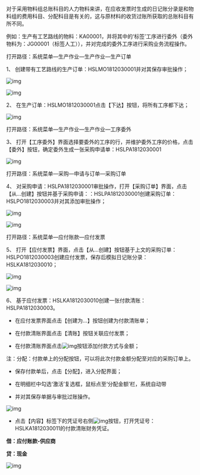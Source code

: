 对于采用物料组总账科目的人力物料来讲，在应收发票时生成的日记账分录是和物料组的费用科目、分配科目是有关的，这与原材料的收货过账所获取的总账科目有所不同。

例如：生产有工艺路线的物料：KA00001，并将其中的‘标签’工序进行委外（委外物料为：JG00001（标签人工）），并对完成的委外工序进行采购业务流程操作。

打开路径：系统菜单—生产作业—生产作业—生产订单

1、 创建带有工艺路线的生产订单：HSLMO1812030001并对其保存审批操作；

![img](images/yw3.2.1.png) 

![img](images/yw3.2.2.png) 

2、 在生产订单：HSLMO1812030001点击【下达】按钮，将所有工序都下达；

![img](images/yw3.2.3.png) 

打开路径：系统菜单—生产作业—生产作业—工序委外

3、 打开【工序委外】界面选择要委外的工序的行，并维护委外工序的价格，点击【委外】按钮，确定委外生成一张采购申请单：HSLPA1812030001

![img](images/yw3.2.4.png) 

打开路径：系统菜单—采购—申请与订单—采购订单

4、 对采购申请：HSLPA1812030001审批操作，打开【采购订单】界面，点击【从...创建】按钮并基于采购申请：：HSLPA1812030001创建采购订单：HSLPO1812030003并对其添加审批操作；

![img](images/yw3.2.5.png) 

![img](images/yw3.2.6.png) 

打开路径：系统菜单—应付账款—应付发票

5、 打开【应付发票】界面，点击【从...创建】按钮基于上文的采购订单：HSLPO1812030003创建应付发票，保存后模拟日记账分录：HSLKA1812030010；

![img](images/yw3.2.7.png) 

![img](images/yw3.2.8.png) 

6、 基于应付发票：HSLKA1812030010创建一张付款清账：HSLPA1812030003。

- 在应付发票界面点击【创建为…】按钮创建为付款清账单；

- 在付款清账界面点击【清账】按钮关联应付发票；

- 在付款清账界面点击![img](images/yw3.2.9.png)按钮添加付款方式与金额；

注：分配：付款单上的分配按钮，可以将此次付款金额分配至对应的采购订单上。

- 保存付款单后，点击【分配】，进入分配界面；

- 在明细栏中勾选‘激活’复选框，鼠标点至‘分配金额’栏，系统自动带

- 并对其保存单据与审批过账操作。

![img](images/yw3.2.10.png) 

- 点击【内容】标签下的凭证号右侧![img](images/yw3.2.11.png)按钮，打开凭证号：HSLKA1812030011的付款清账财务凭证。

**借：应付账款-供应商**

**贷：现金**

![img](images/yw3.2.12.png)
